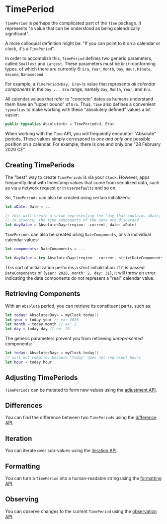 # TimePeriod

`TimePeriod` is perhaps the complicated part of the `Time` package. It represents "a value that can be understood as being calendrically significant".

A more colloquial definition might be: "If you can point to it on a calendar or clock, it's a `TimePeriod`".

In order to accomplish this, `TimePeriod` defines two generic parameters, called `Smallest` and `Largest`. These parameters must be `Unit`-conforming types, of which there are currently 8: `Era`, `Year`, `Month`, `Day`, `Hour`, `Minute`, `Second`, `Nanosecond`.

For example, a `TimePeriod<Day, Era>` is value that represents *all calendar components* in the `Day ... Era` range, namely `Day`, `Month`, `Year`, and `Era`.

All calendar values that refer to "concrete" dates as humans understand them have an "upper bound" of `Era`. Thus, `Time` also defines a convenient `typealias` to make working with these "absolutely defined" values a bit easier:

```swift
public typealias Absolute<U> = TimePeriod<U, Era>
```

When working with the `Time` API, you will frequently encounter "Absolute" periods. These values simply correspond to *one and only one* possible position on a calendar. For example, there is one and only one "28 February 2020 CE".

## Creating TimePeriods

The "best" way to create `TimePeriods` is via your `Clock`. However, apps frequently deal with timestamp values that come from serialized data, such as via a network request or in `UserDefaults` and so on.

So, `TimePeriods` can also be created using certain initializers:

```swift
let aDate: Date = ...

// this will create a value representing the "day that contains aDate, according to the provided region"
// in essence, the time components of the Date are discarded
let dayValue = Absolute<Day>(region: .current, date: aDate)
```

`TimePeriods` can also be created using `DateComponents`, or via individual calendar values:
```swift
let components: DateComponents = ...

let dayValue = try Absolute<Day>(region: .current, strictDateComponents: components)
```

This sort of initialization performs a *strict* initialization. If it is passed `DateComponents` of `{year: 2020, month: 2, day: 31}`, it will throw an error indicating the date components do not represent a "real" calendar value.

## Retrieving Components

With an `Absolute` period, you can retrieve its constituent parts, such as:

```swift
let today: Absolute<Day> = myClock.today()
let year = today.year // ex: 2020
let month = today.month // ex: 2
let day = today.day // ex: 28
```

The generic parameters prevent you from retrieving *unrepresented* components:

```swift
let today: Absolute<Day> = myClock.today()
// will not compile, because "today" does not represent hours
let hour = today.hour
```

## Adjusting TimePeriods

`TimePeriods` can be mutated to form new values using the [adjustment API](4-Adjusting.md).

## Differences

You can find the difference between two `TimePeriods` using the [difference API](5-Differences.md).

## Iteration

You can iterate over sub-values using the [iteration API](6-Iteration.md).

## Formatting

You can turn a `TimePeriod` into a human-readable string using the [formatting API](7-Formatting.md).

## Observing

You can observe changes to the current `TimePeriod` using the [observation API](8-Observation.md).
